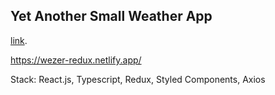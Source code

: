 ## Yet Another Small Weather App
[link](https://wezer-redux.netlify.app/).

https://wezer-redux.netlify.app/

Stack: React.js, Typescript, Redux, Styled Components, Axios 